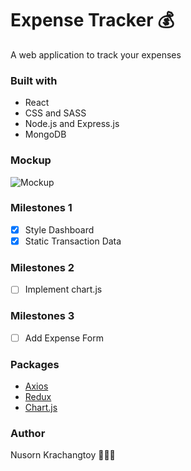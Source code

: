 # Expense Tracker 💰

A web application to track your expenses

### Built with

- React
- CSS and SASS
- Node.js and Express.js
- MongoDB

### Mockup

![Mockup](https://i.imgur.com/1iG5WxZ.png)

### Milestones 1

- [x] Style Dashboard
- [x] Static Transaction Data

### Milestones 2

- [ ] Implement chart.js

### Milestones 3

- [ ] Add Expense Form

### Packages

- [Axios](https://www.npmjs.com/package/axios)
- [Redux](https://redux.js.org/)
- [Chart.js](https://www.npmjs.com/package/chart.js?activeTab=readme)

### Author

Nusorn Krachangtoy 👨🏻‍💻
